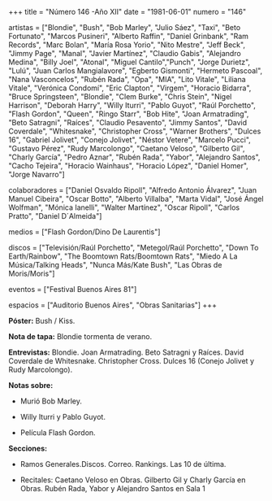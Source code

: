 +++
title = "Número 146 -Año XII"
date = "1981-06-01"
numero = "146"

artistas = ["Blondie", "Bush", "Bob Marley", "Julio Sáez", "Taxi", "Beto Fortunato", "Marcos Pusineri", "Alberto Raffin", "Daniel Grinbank", "Ram Records", "Marc Bolan", "María Rosa Yorio", "Nito Mestre", "Jeff Beck", "Jimmy Page", "Manal", "Javier Martínez", "Claudio Gabis", "Alejandro Medina", "Billy Joel", "Atonal", "Miguel Cantilo","Punch", "Jorge Durietz", "Lulú", "Juan Carlos Mangialavore", "Egberto Gismonti", "Hermeto Pascoal", "Nana Vasconcelos", "Rubén Rada", "Opa", "MIA", "Lito Vitale", "Liliana Vitale", "Verónica Condomí", "Eric Clapton", "Virgem", "Horacio Bidarra", "Bruce Springsteen", "Blondie", "Clem Burke", "Chris Stein", "Nigel Harrison", "Deborah Harry", "Willy Iturri", "Pablo Guyot", "Raúl Porchetto", "Flash Gordon", "Queen", "Ringo Starr", "Bob Hite", "Joan Armatrading", "Beto Satragni", "Raíces", "Claudio Pesavento", "Jimmy Santos", "David Coverdale", "Whitesnake", "Christopher Cross", "Warner Brothers", "Dulces 16", "Gabriel Jolivet", "Conejo Jolivet", "Néstor Vetere", "Marcelo Pucci", "Gustavo Pérez", "Rudy Marcolongo", "Caetano Veloso",  "Gilberto Gil", "Charly García", "Pedro Aznar", "Rubén Rada", "Yabor", "Alejandro Santos", "Cacho Tejeira", "Horacio Wainhaus", "Horacio López", "Daniel Homer", "Jorge Navarro"]

colaboradores = ["Daniel Osvaldo Ripoll", "Alfredo Antonio Álvarez", "Juan Manuel Cibeira", "Oscar Botto", "Alberto Villalba", "Marta Vidal", "José Ángel Wolfman", "Mónica Ianelli", "Walter Martínez", "Oscar Ripoll", "Carlos Pratto", "Daniel D´Almeida"]

medios = ["Flash Gordon/Dino De Laurentis"]

discos = ["Televisión/Raúl Porchetto", "Metegol/Raúl Porchetto", "Down To Earth/Rainbow", "The Boomtown Rats/Boomtown Rats", "Miedo A La Música/Talking Heads", "Nunca Más/Kate Bush", "Las Obras de Moris/Moris"]

eventos = ["Festival Buenos Aires 81"]

espacios = ["Auditorio Buenos Aires", "Obras Sanitarias"]
+++

**Póster:** Bush / Kiss.
 
**Nota de tapa:** Blondie tormenta de verano.

**Entrevistas:** Blondie. Joan Armatrading. Beto Satragni y Raíces. David Coverdale de Whitesnake. Christopher Cross. Dulces 16 (Conejo Jolivet y Rudy Marcolongo).

**Notas sobre:**

- Murió Bob Marley. 

- Willy Iturri y Pablo Guyot. 

- Película Flash Gordon. 

**Secciones:**

- Ramos Generales.Discos. Correo. Rankings. Las 10 de última.

- Recitales: Caetano Veloso en Obras. Gilberto Gil y Charly García en Obras. Rubén Rada, Yabor y Alejandro Santos en Sala 1
